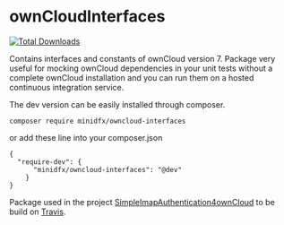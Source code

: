 ownCloudInterfaces
==================

[![Total Downloads](https://poser.pugx.org/minidfx/owncloud-interfaces/downloads.svg)](https://packagist.org/packages/minidfx/owncloud-interfaces)

Contains interfaces and constants of ownCloud version 7. Package very useful for mocking ownCloud dependencies in your unit tests without a complete ownCloud installation and you can run them on a hosted continuous integration service.

The dev version can be easily installed through composer.

    composer require minidfx/owncloud-interfaces
    
or add these line into your composer.json

    {
      "require-dev": {
          "minidfx/owncloud-interfaces": "@dev"
        }
    }
    
Package used in the project [SimpleImapAuthentication4ownCloud](https://github.com/minidfx/SimpleImapAuthentication4ownCloud) to be build on [Travis](http://travis-ci.org).
